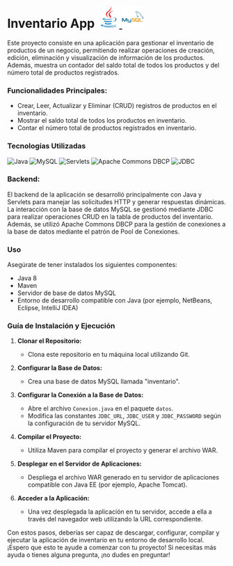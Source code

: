 # Inventario App  <a href="https://www.java.com" target="_blank" rel="noreferrer"> <img src="https://raw.githubusercontent.com/devicons/devicon/master/icons/java/java-original.svg" alt="java" width="50" height="50"/> </a> <a href="https://www.mysql.com/" target="_blank" rel="noreferrer"> <img src="https://raw.githubusercontent.com/devicons/devicon/master/icons/mysql/mysql-original-wordmark.svg" alt="mysql" width="50" height="50"/> </a> 

<p>Este proyecto consiste en una aplicación para gestionar el inventario de productos de un negocio, permitiendo realizar operaciones de creación, edición, eliminación y visualización de información de los productos. Además, muestra un contador del saldo total de todos los productos y del número total de productos registrados.</p>

### Funcionalidades Principales:

- Crear, Leer, Actualizar y Eliminar (CRUD) registros de productos en el inventario.
- Mostrar el saldo total de todos los productos en inventario.
- Contar el número total de productos registrados en inventario.

### Tecnologías Utilizadas

![Java](https://img.shields.io/badge/-Java-007396?style=flat&logo=java)
![MySQL](https://img.shields.io/badge/-MySQL-4479A1?style=flat&logo=mysql&logoColor=white)
![Servlets](https://img.shields.io/badge/-Servlets-007396?style=flat&logo=java)
![Apache Commons DBCP](https://img.shields.io/badge/-Apache%20Commons%20DBCP-EC7A3E?style=flat&logo=apache)
![JDBC](https://img.shields.io/badge/-JDBC-007396?style=flat&logo=java)

### Backend:

El backend de la aplicación se desarrolló principalmente con Java y Servlets para manejar las solicitudes HTTP y generar respuestas dinámicas. La interacción con la base de datos MySQL se gestionó mediante JDBC para realizar operaciones CRUD en la tabla de productos del inventario. Además, se utilizó Apache Commons DBCP para la gestión de conexiones a la base de datos mediante el patrón de Pool de Conexiones.

### Uso

Asegúrate de tener instalados los siguientes componentes:
- Java 8
- Maven
- Servidor de base de datos MySQL
- Entorno de desarrollo compatible con Java (por ejemplo, NetBeans, Eclipse, IntelliJ IDEA)

### Guía de Instalación y Ejecución

1. **Clonar el Repositorio:**
   - Clona este repositorio en tu máquina local utilizando Git.

2. **Configurar la Base de Datos:**
   - Crea una base de datos MySQL llamada "inventario".

3. **Configurar la Conexión a la Base de Datos:**
   - Abre el archivo `Conexion.java` en el paquete `datos`.
   - Modifica las constantes `JDBC_URL`, `JDBC_USER` y `JDBC_PASSWORD` según la configuración de tu servidor MySQL.

4. **Compilar el Proyecto:**
   - Utiliza Maven para compilar el proyecto y generar el archivo WAR.

5. **Desplegar en el Servidor de Aplicaciones:**
   - Despliega el archivo WAR generado en tu servidor de aplicaciones compatible con Java EE (por ejemplo, Apache Tomcat).

6. **Acceder a la Aplicación:**
   - Una vez desplegada la aplicación en tu servidor, accede a ella a través del navegador web utilizando la URL correspondiente.

Con estos pasos, deberías ser capaz de descargar, configurar, compilar y ejecutar la aplicación de inventario en tu entorno de desarrollo local.
¡Espero que esto te ayude a comenzar con tu proyecto! Si necesitas más ayuda o tienes alguna pregunta, ¡no dudes en preguntar!
